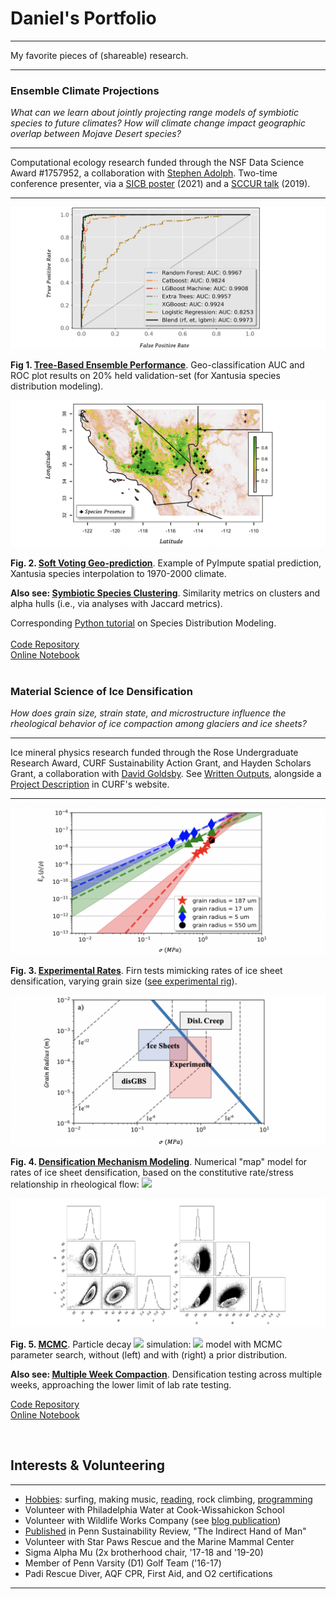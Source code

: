 # Daniel's Portfolio

---

My favorite pieces of (shareable) research. 

---

### Ensemble Climate Projections 

*What can we learn about jointly projecting range models of symbiotic species to future climates? How will climate change impact geographic overlap between Mojave Desert species?*

---

Computational ecology research funded through the NSF Data Science Award #1757952, a collaboration with <a target="_blank" rel="noopener noreferrer" href="https://www.hmc.edu/biology/faculty-staff/stephen-c-adolph/">Stephen Adolph</a>. Two-time conference presenter, via a [SICB poster](https://sicbannualmeeting.pathable.co/meetings/virtual/b5bEwkdpSNA3kaCLq) (2021) and a <a target="_blank" rel="noopener noreferrer" href="https://drive.google.com/file/d/1_lLy6dBbrB0ThanvAZXhrh6nIyBOMxnv/view?usp=sharing">SCCUR talk</a> (2019).

---

<img src="images/auc.png?raw=true"/>

**Fig 1. <ins><a target="_blank" rel="noopener noreferrer" href="https://github.com/daniel-furman/ensemble-climate-projections/blob/main/ML_sdms_predict.py">Tree-Based Ensemble Performance</a></ins>**. Geo-classification AUC and ROC plot results on 20% held validation-set (for Xantusia species distribution modeling).

<img src="images/range.png?raw=true"/>

**Fig. 2. <ins><a target="_blank" rel="noopener noreferrer" href="https://nbviewer.jupyter.org/github/daniel-furman/ensemble-climate-projections/blob/main/Comparing_MLs.ipynb">Soft Voting Geo-prediction</a></ins>**. Example of PyImpute spatial prediction, Xantusia species interpolation to 1970-2000 climate.

**Also see: <ins><a target="_blank" rel="noopener noreferrer" href="https://github.com/daniel-furman/ensemble-climate-projections/blob/main/pca_benchmark.R">Symbiotic Species Clustering</a></ins>**. Similarity metrics on clusters and alpha hulls (i.e., via analyses with Jaccard metrics).

Corresponding <a target="_blank" rel="noopener noreferrer" href="https://daniel-furman.github.io/py-sdms-tutorial/">Python tutorial</a> on Species Distribution Modeling.<br><br>
<a target="_blank" rel="noopener noreferrer" href="https://github.com/daniel-furman/ensemble-climate-projections">Code Repository</a><br>
<a target="_blank" rel="noopener noreferrer" href="https://nbviewer.jupyter.org/github/daniel-furman/ensemble-climate-projections/blob/main/Comparing_MLs.ipynb">Online Notebook</a>
<br><br>

### Material Science of Ice Densification

*How does grain size, strain state, and microstructure influence the rheological behavior of ice compaction among glaciers and ice sheets?*

---

Ice mineral physics research funded through the Rose Undergraduate Research Award, CURF Sustainability Action Grant, and Hayden Scholars Grant, a collaboration with <a target="_blank" rel="noopener noreferrer" href="https://earth.sas.upenn.edu/people/david-l-goldsby">David Goldsby</a>. See <a target="_blank" rel="noopener noreferrer" href="https://drive.google.com/drive/folders/1eDXEeZ1x04-mp7oUI9cQi2PNBXxXor5x?usp=sharing">Written Outputs</a>, alongside a <a target="_blank" rel="noopener noreferrer" href="https://www.curf.upenn.edu/project/furman-daniel-experimental-ice-compaction">Project Description</a> in CURF's website.

---

<img src="images/exp-interv.png?raw=true"/>

**Fig. 3. <ins><a target="_blank" rel="noopener noreferrer" href="https://github.com/daniel-furman/Furman-and-Goldsby/blob/master/exp_confidence_intervals.py">Experimental Rates</a></ins>**. Firn tests mimicking rates of ice sheet densification, varying grain size (<a target="_blank" rel="noopener noreferrer" href="https://www.curf.upenn.edu/project/furman-daniel-experimental-ice-compaction">see experimental rig</a>).

<img src="images/map.png?raw=true"/>

**Fig. 4. <ins><a target="_blank" rel="noopener noreferrer" href="https://github.com/daniel-furman/Furman-and-Goldsby/blob/master/mechanism_maps.py">Densification Mechanism Modeling</a></ins>**. Numerical "map" model for rates of ice sheet densification, based on the constitutive rate/stress relationship in rheological flow: <img src="https://render.githubusercontent.com/render/math?math=\dot{{\varepsilon}} =\frac{2\A(1-/{\rho}r)}{(1-(1-pr)^{1/n})^{n}} (\frac{2\sigma}{n})^{n} exp(\frac{-Q}{RT})(d^{-p})">

<img src="images/mcmc.png?raw=true" class="center"/>

**Fig. 5. <ins><a target="_blank" rel="noopener noreferrer" href="https://github.com/daniel-furman/Furman-DS-programs">MCMC</a></ins>**. Particle decay <img src="https://render.githubusercontent.com/render/math?math=R(t)"> simulation: <img src="https://render.githubusercontent.com/render/math?math=R(t) = A + B e^{-\lambda t}"> model with MCMC parameter search, without (left) and with (right) a prior distribution.

**Also see: <ins><a target="_blank" rel="noopener noreferrer" href="https://github.com/daniel-furman/Furman-and-Goldsby">Multiple Week Compaction</a></ins>**. Densification testing across multiple weeks, approaching the lower limit of lab rate testing.

<a target="_blank" rel="noopener noreferrer" href="https://github.com/daniel-furman/Furman-and-Goldsby">Code Repository</a><br>
<a target="_blank" rel="noopener noreferrer" href="https://nbviewer.jupyter.org/github/daniel-furman/Furman-and-Goldsby/blob/master/Firn_notebook.ipynb">Online Notebook</a>


<br>

## Interests & Volunteering

---

* [Hobbies](activities.md): surfing, making music, [reading](reading.md), rock climbing, [programming](programming.md)
* Volunteer with Philadelphia Water at Cook-Wissahickon School 
* Volunteer with Wildlife Works Company (see [blog publication](psr_redd_blog.pdf))
* [Published](https://repository.upenn.edu/cgi/viewcontent.cgi?article=1043&context=psr) in Penn Sustainability Review, "The Indirect Hand of Man"
*	Volunteer with Star Paws Rescue and the Marine Mammal Center
*	Sigma Alpha Mu (2x brotherhood chair, '17-18 and '19-20)
*	Member of Penn Varsity (D1) Golf Team ('16-17)
* Padi Rescue Diver, AQF CPR, First Aid, and O2 certifications

---




